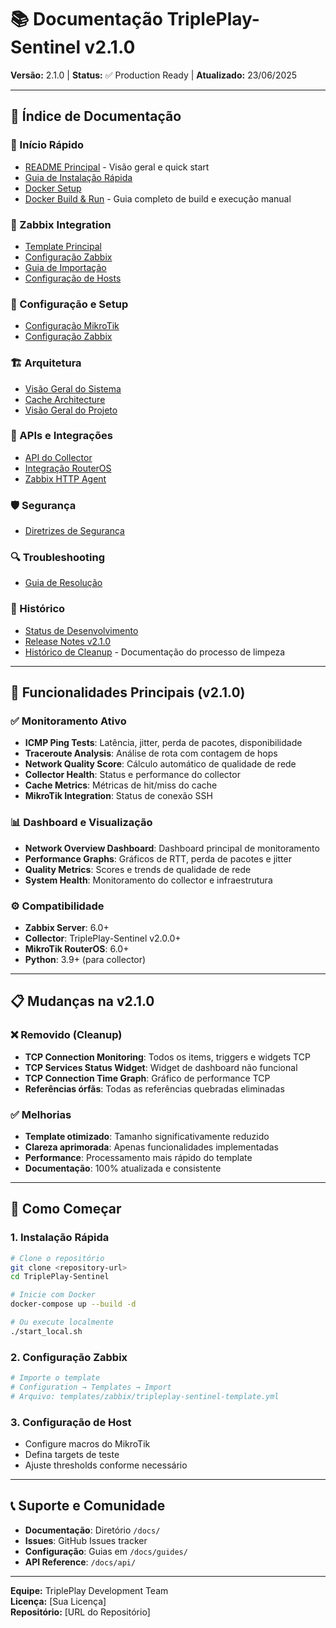 # 📚 Documentação TriplePlay-Sentinel v2.1.0

**Versão:** 2.1.0 | **Status:** ✅ Production Ready | **Atualizado:** 23/06/2025

---

## 📖 Índice de Documentação

### 🚀 Início Rápido
- [README Principal](../README.md) - Visão geral e quick start
- [Guia de Instalação Rápida](guides/quick_start.md)
- [Docker Setup](guides/docker_setup.md)
- [Docker Build & Run](guides/docker_build_and_run.md) - Guia completo de build e execução manual

### 🎯 Zabbix Integration
- [Template Principal](../templates/zabbix/README.md)
- [Configuração Zabbix](zabbix/ZABBIX_CONFIGURATION.md)
- [Guia de Importação](../templates/zabbix/examples/import-guide.md)
- [Configuração de Hosts](../templates/zabbix/examples/host-configuration.md)

### 🔧 Configuração e Setup
- [Configuração MikroTik](guides/mikrotik_setup.md)
- [Configuração Zabbix](guides/zabbix_configuration.md)

### 🏗️ Arquitetura
- [Visão Geral do Sistema](architecture/system_architecture.md)
- [Cache Architecture](architecture/cache_architecture.md)
- [Visão Geral do Projeto](PROJECT_OVERVIEW.md)

### 📡 APIs e Integrações
- [API do Collector](api/collector_api.md)
- [Integração RouterOS](api/routeros_integration.md)
- [Zabbix HTTP Agent](api/zabbix_http_agent.md)

### 🛡️ Segurança
- [Diretrizes de Segurança](security/security_guidelines.md)

### 🔍 Troubleshooting
- [Guia de Resolução](troubleshooting/README.md)

### 📜 Histórico
- [Status de Desenvolvimento](../DEVELOPMENT_STATUS.md)
- [Release Notes v2.1.0](../RELEASE_NOTES_v2.1.0.md)
- [Histórico de Cleanup](cleanup-history/) - Documentação do processo de limpeza

---

## 🎯 Funcionalidades Principais (v2.1.0)

### ✅ Monitoramento Ativo
- **ICMP Ping Tests**: Latência, jitter, perda de pacotes, disponibilidade
- **Traceroute Analysis**: Análise de rota com contagem de hops
- **Network Quality Score**: Cálculo automático de qualidade de rede
- **Collector Health**: Status e performance do collector
- **Cache Metrics**: Métricas de hit/miss do cache
- **MikroTik Integration**: Status de conexão SSH

### 📊 Dashboard e Visualização
- **Network Overview Dashboard**: Dashboard principal de monitoramento
- **Performance Graphs**: Gráficos de RTT, perda de pacotes e jitter
- **Quality Metrics**: Scores e trends de qualidade de rede
- **System Health**: Monitoramento do collector e infraestrutura

### ⚙️ Compatibilidade
- **Zabbix Server**: 6.0+
- **Collector**: TriplePlay-Sentinel v2.0.0+
- **MikroTik RouterOS**: 6.0+
- **Python**: 3.9+ (para collector)

---

## 📋 Mudanças na v2.1.0

### ❌ Removido (Cleanup)
- **TCP Connection Monitoring**: Todos os items, triggers e widgets TCP
- **TCP Services Status Widget**: Widget de dashboard não funcional
- **TCP Connection Time Graph**: Gráfico de performance TCP
- **Referências órfãs**: Todas as referências quebradas eliminadas

### ✅ Melhorias
- **Template otimizado**: Tamanho significativamente reduzido
- **Clareza aprimorada**: Apenas funcionalidades implementadas
- **Performance**: Processamento mais rápido do template
- **Documentação**: 100% atualizada e consistente

---

## 🚀 Como Começar

### 1. **Instalação Rápida**
```bash
# Clone o repositório
git clone <repository-url>
cd TriplePlay-Sentinel

# Inicie com Docker
docker-compose up --build -d

# Ou execute localmente
./start_local.sh
```

### 2. **Configuração Zabbix**
```bash
# Importe o template
# Configuration → Templates → Import
# Arquivo: templates/zabbix/tripleplay-sentinel-template.yml
```

### 3. **Configuração de Host**
- Configure macros do MikroTik
- Defina targets de teste
- Ajuste thresholds conforme necessário

---

## 📞 Suporte e Comunidade

- **Documentação**: Diretório `/docs/`
- **Issues**: GitHub Issues tracker
- **Configuração**: Guias em `/docs/guides/`
- **API Reference**: `/docs/api/`

---

**Equipe:** TriplePlay Development Team  
**Licença:** [Sua Licença]  
**Repositório:** [URL do Repositório]